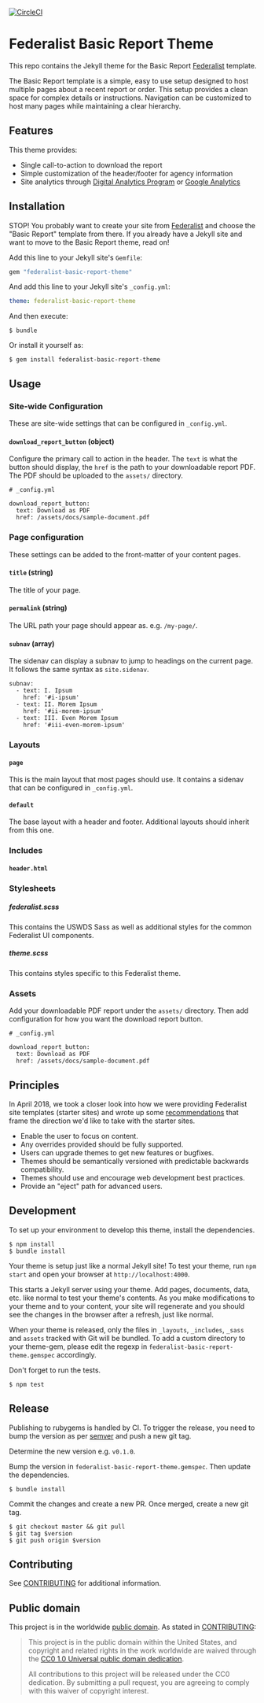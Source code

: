 [![CircleCI](https://circleci.com/gh/adborden/federalist-basic-report-theme.svg?style=svg)](https://circleci.com/gh/adborden/federalist-basic-report-theme)

# Federalist Basic Report Theme

This repo contains the Jekyll theme for the Basic Report [Federalist] template.

The Basic Report template is a simple, easy to use setup designed to host
multiple pages about a recent report or order. This setup provides a clean space
for complex details or instructions. Navigation can be customized to host many
pages while maintaining a clear hierarchy.

## Features

This theme provides:

- Single call-to-action to download the report
- Simple customization of the header/footer for agency information
- Site analytics through [Digital Analytics Program](https://digital.gov/dap/)
  or [Google Analytics](https://marketingplatform.google.com/about/analytics/)


## Installation

STOP! You probably want to create your site from
[Federalist](https://federalist.18f.gov/sites/new) and choose the "Basic Report"
template from there. If you already have a Jekyll site and want to move to the
Basic Report theme, read on!

Add this line to your Jekyll site's `Gemfile`:

```ruby
gem "federalist-basic-report-theme"
```

And add this line to your Jekyll site's `_config.yml`:

```yaml
theme: federalist-basic-report-theme
```

And then execute:

    $ bundle

Or install it yourself as:

    $ gem install federalist-basic-report-theme


## Usage


### Site-wide Configuration

These are site-wide settings that can be configured in `_config.yml`.


#### `download_report_button` (object)

Configure the primary call to action in the header. The `text` is what the
button should display, the `href` is the path to your downloadable report PDF. The PDF
should be uploaded to the `assets/` directory.

```
# _config.yml

download_report_button:
  text: Download as PDF
  href: /assets/docs/sample-document.pdf
```

### Page configuration

These settings can be added to the front-matter of your content pages.


#### `title` (string)

The title of your page.


#### `permalink` (string)

The URL path your page should appear as. e.g. `/my-page/`.


#### `subnav` (array)

The sidenav can display a subnav to jump to headings on the current page. It follows the
same syntax as `site.sidenav`.

```
subnav:
  - text: I. Ipsum
    href: '#i-ipsum'
  - text: II. Morem Ipsum
    href: '#ii-morem-ipsum'
  - text: III. Even Morem Ipsum
    href: '#iii-even-morem-ipsum'
```


### Layouts

#### `page`

This is the main layout that most pages should use. It contains a sidenav that
can be configured in `_config.yml`.


#### `default`

The base layout with a header and footer. Additional layouts should inherit from
this one.


### Includes

#### `header.html`


### Stylesheets


##### federalist.scss

This contains the USWDS Sass as well as additional styles for the common Federalist UI components.


##### theme.scss

This contains styles specific to this Federalist theme.


### Assets

Add your downloadable PDF report under the `assets/` directory. Then add
configuration for how you want the download report button.

```
# _config.yml

download_report_button:
  text: Download as PDF
  href: /assets/docs/sample-document.pdf
```


## Principles

In April 2018, we took a closer look into how we were providing Federalist site
templates (starter sites) and wrote up some
[recommendations](https://docs.google.com/document/d/1WSwpiw44DAfHOSh3uyQlY8VybaN4shUYYAW6NLpLnl4/edit)
that frame the direction we'd like to take with the starter sites.

- Enable the user to focus on content.
- Any overrides provided should be fully supported.
- Users can upgrade themes to get new features or bugfixes.
- Themes should be semantically versioned with predictable backwards
  compatibility.
- Themes should use and encourage web development best practices.
- Provide an "eject" path for  advanced users.


## Development

To set up your environment to develop this theme, install the dependencies.

    $ npm install
    $ bundle install

Your theme is setup just like a normal Jekyll site! To test your theme, run
`npm start` and open your browser at `http://localhost:4000`.

This starts a Jekyll server using your theme. Add pages, documents, data, etc.
like normal to test your theme's contents. As you make modifications to your
theme and to your content, your site will regenerate and you should see the
changes in the browser after a refresh, just like normal.

When your theme is released, only the files in `_layouts`, `_includes`, `_sass`
and `assets` tracked with Git will be bundled.  To add a custom directory to
your theme-gem, please edit the regexp in
`federalist-basic-report-theme.gemspec` accordingly.

Don't forget to run the tests.

    $ npm test


## Release

Publishing to rubygems is handled by CI. To trigger the release, you need to
bump the version as per [semver](https://semver.org/) and push a new git tag.

Determine the new version e.g. `v0.1.0`.

Bump the version in `federalist-basic-report-theme.gemspec`. Then update the
dependencies.

    $ bundle install

Commit the changes and create a new PR. Once merged, create a new git tag.

    $ git checkout master && git pull
    $ git tag $version
    $ git push origin $version


## Contributing

See [CONTRIBUTING](CONTRIBUTING.md) for additional information.


## Public domain

This project is in the worldwide [public domain](LICENSE.md). As stated in [CONTRIBUTING](CONTRIBUTING.md):

> This project is in the public domain within the United States, and copyright and related rights in the work worldwide are waived through the [CC0 1.0 Universal public domain dedication](https://creativecommons.org/publicdomain/zero/1.0/).
>
> All contributions to this project will be released under the CC0 dedication. By submitting a pull request, you are agreeing to comply with this waiver of copyright interest.

[Federalist]: https://federalist.18f.gov/
